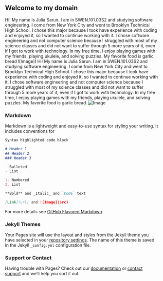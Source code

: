 ## Welcome to my domain

Hi! My name is Julia Sarun. I am in SWEN.101.03S2 and studying software engineering. I come from New York City and went to Brooklyn Technical High School. I chose this major because I took have experience with coding and enjoyed it, so I wanted to continue working with it. I chose software engineering and not computer science because I struggled with most of my science classes and did not want to suffer through 5 more years of it, even if I got to work with technology. In my free time, I enjoy playing games with my friends, playing ukulele, and solving puzzles. My favorite food is garlic bread ![Image](
Hi! My name is Julia Sarun. I am in SWEN.101.03S2 and studying software engineering. I come from New York City and went to Brooklyn Technical High School. I chose this major because I took have experience with coding and enjoyed it, so I wanted to continue working with it. I chose software engineering and not computer science because I struggled with most of my science classes and did not want to suffer through 5 more years of it, even if I got to work with technology. In my free time, I enjoy playing games with my friends, playing ukulele, and solving puzzles. My favorite food is garlic bread. ![Image](https://www.featurepics.com/StockImage/20071001/garlic-bread-stock-picture-472818.jpg)

### Markdown

Markdown is a lightweight and easy-to-use syntax for styling your writing. It includes conventions for

```markdown
Syntax highlighted code block

# Header 1
## Header 2
### Header 3

- Bulleted
- List

1. Numbered
2. List

**Bold** and _Italic_ and `Code` text

[Link](url) and ![Image](src)
```

For more details see [GitHub Flavored Markdown](https://guides.github.com/features/mastering-markdown/).

### Jekyll Themes

Your Pages site will use the layout and styles from the Jekyll theme you have selected in your [repository settings](https://github.com/jns2613/jns2613.github.io/settings). The name of this theme is saved in the Jekyll `_config.yml` configuration file.

### Support or Contact

Having trouble with Pages? Check out our [documentation](https://docs.github.com/categories/github-pages-basics/) or [contact support](https://github.com/contact) and we’ll help you sort it out.
